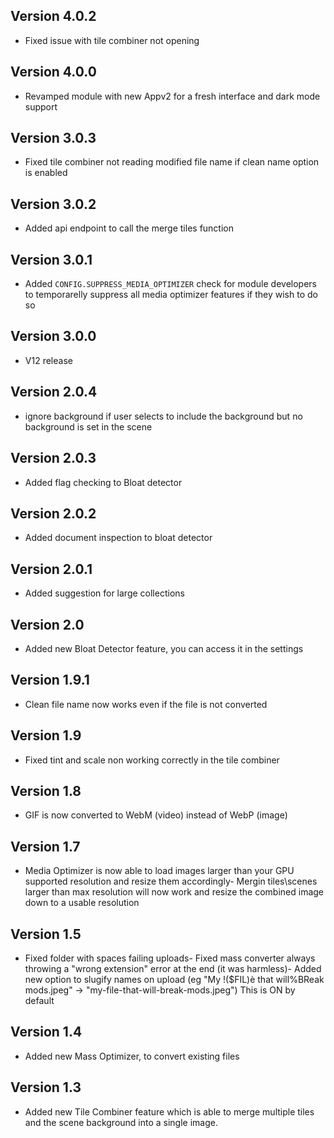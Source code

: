 ## Version 4.0.2
- Fixed issue with tile combiner not opening 

## Version 4.0.0
- Revamped module with new Appv2 for a fresh interface and dark mode support

## Version 3.0.3
- Fixed tile combiner not reading modified file name if clean name option is enabled

## Version 3.0.2
- Added api endpoint to call the merge tiles function

## Version 3.0.1
- Added `CONFIG.SUPPRESS_MEDIA_OPTIMIZER` check for module developers to temporarelly suppress all media optimizer features if they wish to do so

## Version 3.0.0
- V12 release

## Version 2.0.4
- ignore background if user selects to include the background but no background is set in the scene

## Version 2.0.3
- Added flag checking to Bloat detector

## Version 2.0.2
- Added document inspection to bloat detector

## Version 2.0.1
- Added suggestion for large collections

## Version 2.0
- Added new Bloat Detector feature, you can access it in the settings

## Version 1.9.1
- Clean file name now works even if the file is not converted

## Version 1.9
- Fixed tint and scale non working correctly in the tile combiner

## Version 1.8
- GIF is now converted to WebM (video) instead of WebP (image)

## Version 1.7
- Media Optimizer is now able to load images larger than your GPU supported resolution and resize them accordingly- Mergin tiles\scenes larger than max resolution will now work and resize the combined image down to a usable resolution

## Version 1.5
- Fixed folder with spaces failing uploads- Fixed mass converter always throwing a "wrong extension" error at the end (it was harmless)- Added new option to slugify names on upload (eg "My !($FIL)è that will%BReak mods.jpeg" -> "my-file-that-will-break-mods.jpeg") This is ON by default

## Version 1.4
- Added new Mass Optimizer, to convert existing files

## Version 1.3
- Added new Tile Combiner feature which is able to merge multiple tiles and the scene background into a single image.

